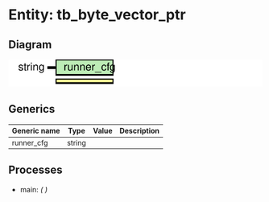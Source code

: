 # Entity: tb_byte_vector_ptr
## Diagram
![Diagram](tb_byte_vector_ptr.svg "Diagram")
## Generics
| Generic name | Type   | Value | Description |
| ------------ | ------ | ----- | ----------- |
| runner_cfg   | string |       |             |
## Processes
- main: _(  )_

